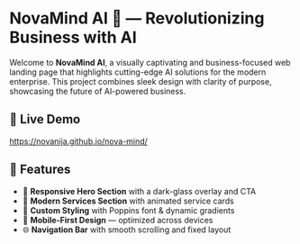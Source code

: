 # NovaMind AI 🌌 — Revolutionizing Business with AI

Welcome to **NovaMind AI**, a visually captivating and business-focused web landing page that highlights cutting-edge AI solutions for the modern enterprise. This project combines sleek design with clarity of purpose, showcasing the future of AI-powered business.

## 🚀 Live Demo

https://novanija.github.io/nova-mind/


## 🧠 Features

- 🎯 **Responsive Hero Section** with a dark-glass overlay and CTA
- 🧰 **Modern Services Section** with animated service cards
- 🎨 **Custom Styling** with Poppins font & dynamic gradients
- 📱 **Mobile-First Design** — optimized across devices
- 🌐 **Navigation Bar** with smooth scrolling and fixed layout





